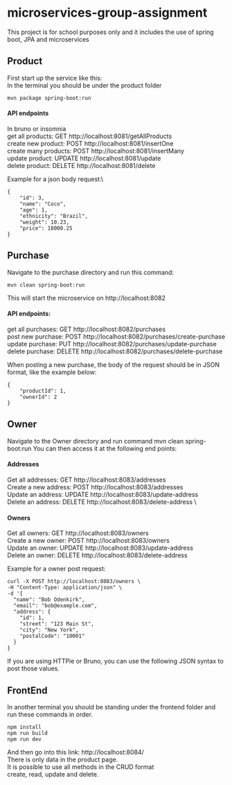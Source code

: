 # microservices-group-assignment
This project is for school purposes only and it includes the use of spring boot, JPA and microservices

## Product
First start up the service like this:\
In the terminal you should be under the product folder

    mvn package spring-boot:run

#### API endpoints
In bruno or insomnia\
get all products: GET http://localhost:8081/getAllProducts \
create new product: POST http://localhost:8081/insertOne \
create many products: POST http://localhost:8081/insertMany \
update product: UPDATE http://localhost:8081/update \
delete product: DELETE http://localhost:8081/delete 


Example for a json body request:\

    {
        "id": 3,
        "name": "Coco",
        "age": 1,
        "ethnicity": "Brazil",
        "weight": 10.23,
        "price": 18000.25
    }

## Purchase
Navigate to the purchase directory and run this command:
```
mvn clean spring-boot:run
```
This will start the microservice on http://localhost:8082

#### API endpoints:
get all purchases: GET http://localhost:8082/purchases \
post new purchase: POST http://localhost:8082/purchases/create-purchase \
update purchase: PUT http://localhost:8082/purchases/update-purchase \
delete purchase: DELETE http://localhost:8082/purchases/delete-purchase

When posting a new purchase, the body of the request should be in JSON format, like the example below:
```
{
    "productId": 1,  
    "ownerId": 2    
}
```

## Owner
Navigate to the Owner directory and run command mvn clean spring-boot:run
You can then access it at the following end points:

#### Addresses
Get all addresses: GET http://localhost:8083/addresses\
Create a new address: POST http://localhost:8083/addresses \
Update an address: UPDATE http://localhost:8083/update-address \
Delete an address: DELETE http://localhost:8083/delete-address \


#### Owners
Get all owners: GET http://localhost:8083/owners \
Create a new owner: POST http://localhost:8083/owners \
Update an owner: UPDATE http://localhost:8083/update-address \
Delete an owner: DELETE http://localhost:8083/delete-address 

Example for a owner post request: 
```
curl -X POST http://localhost:8083/owners \
-H "Content-Type: application/json" \
-d '{
  "name": "Bob Odenkirk",
  "email": "bob@example.com",
  "address": {
    "id": 1,
    "street": "123 Main St",
    "city": "New York",
    "postalCode": "10001"
  }
}
```
If you are using HTTPie or Bruno, you can use the following JSON syntax to post those values.


## FrontEnd
In another terminal you should be standing under the frontend folder and run these commands in order.

    npm install
    npm run build
    npm run dev

And then go into this link: http://localhost:8084/ \
There is only data in the product page.\
It is possible to use all methods in the CRUD format\
create, read, update and delete.

